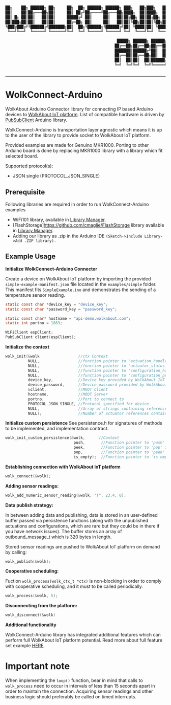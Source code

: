 ```sh

██╗    ██╗ ██████╗ ██╗     ██╗  ██╗ ██████╗ ██████╗ ███╗   ██╗███╗   ██╗███████╗ ██████╗████████╗      
██║    ██║██╔═══██╗██║     ██║ ██╔╝██╔════╝██╔═══██╗████╗  ██║████╗  ██║██╔════╝██╔════╝╚══██╔══╝      
██║ █╗ ██║██║   ██║██║     █████╔╝ ██║     ██║   ██║██╔██╗ ██║██╔██╗ ██║█████╗  ██║        ██║         
██║███╗██║██║   ██║██║     ██╔═██╗ ██║     ██║   ██║██║╚██╗██║██║╚██╗██║██╔══╝  ██║        ██║         
╚███╔███╔╝╚██████╔╝███████╗██║  ██╗╚██████╗╚██████╔╝██║ ╚████║██║ ╚████║███████╗╚██████╗   ██║         
 ╚══╝╚══╝  ╚═════╝ ╚══════╝╚═╝  ╚═╝ ╚═════╝ ╚═════╝ ╚═╝  ╚═══╝╚═╝  ╚═══╝╚══════╝ ╚═════╝   ╚═╝         
                                                                                                       
                                                 █████╗ ██████╗ ██████╗ ██╗   ██╗██╗███╗   ██╗ ██████╗ 
                                                ██╔══██╗██╔══██╗██╔══██╗██║   ██║██║████╗  ██║██╔═══██╗
                                                ███████║██████╔╝██║  ██║██║   ██║██║██╔██╗ ██║██║   ██║
                                                ██╔══██║██╔══██╗██║  ██║██║   ██║██║██║╚██╗██║██║   ██║
                                                ██║  ██║██║  ██║██████╔╝╚██████╔╝██║██║ ╚████║╚██████╔╝
                                                ╚═╝  ╚═╝╚═╝  ╚═╝╚═════╝  ╚═════╝ ╚═╝╚═╝  ╚═══╝ ╚═════╝ 
                                                                                                       
```
----
# WolkConnect-Arduino
WolkAbout Arduino Connector library for connecting IP based Arduino devices to [WolkAbout IoT platform](https://demo.wolkabout.com/#/login).
List of compatible hardware is driven by [PubSubClient](https://pubsubclient.knolleary.net/) Arduino library.

WolkConnect-Arduino is transportation layer agnostic which means it is up to the user of the library to
provide socket to WolkAbout IoT platform.

Provided examples are made for Genuino MKR1000. Porting to other Arduino board is done by replacing MKR1000 library with a library which fit selected board.

Supported protocol(s):
* JSON single (PROTOCOL_JSON_SINGLE)

Prerequisite
------
Following libraries are required in order to run WolkConnect-Arduino examples

  * WiFi101 library, available in [Library Manager](https://www.arduino.cc/en/Guide/Libraries).
  * [FlashStorage]https://github.com/cmaglie/FlashStorage library available in  [Library Manager](https://www.arduino.cc/en/Guide/Libraries).
  * Adding our library as .zip in the Arduino IDE 
    `(Sketch->Include Library->Add .ZIP library).`

Example Usage
-------------

**Initialize WolkConnect-Arduino Connector**

Create a device on WolkAbout IoT platform by importing the provided `simple-example-manifest.json` file located in the `examples/simple` folder. This manifest fits `SimpleExample.ino` and demonstrates the sending of a temperature sensor reading.

```c
static const char *device_key = "device_key";
static const char *password_key = "password_key";

static const char* hostname = "api-demo.wolkabout.com";
static int portno = 1883;

WiFiClient espClient;
PubSubClient client(espClient);
```

**Initialize the context**
```c
wolk_init(&wolk                 //ctx Context
          NULL,                 //function pointer to 'actuation_handler_t' implementation
          NULL,                 //function pointer to 'actuator_status_provider_t' implementation
          NULL,                 //function pointer to 'configuration_handler_t' implementation
          NULL,                 //function pointer to 'configuration_provider_t' implementation
          device_key,           //Device key provided by WolkAbout IoT Platform upon device creation
          device_password,      //Device password provided by WolkAbout IoT Platform device upon device creation
          &client,              //MQQT Client
          hostname,             //MQQT Server
          portno,               //Port to connect to
          PROTOCOL_JSON_SINGLE, //Protocol specified for device
          NULL,                 //Array of strings containing references of actuators that device possess
          NULL);                //Number of actuator references contained in actuator_references
```
**Initialize custom persistence**
See persistence.h for signatures of methods to be implemented, and implementation contract.
```c
wolk_init_custom_persistence(&wolk,      //Context
                              push,       //Function pointer to 'push' implemenation
                              peek,       //Function pointer to 'pop' implementation
                              pop,        //Function pointer to 'peek' implementation
                              is_empty);  //Function pointer to 'is empty' implementation
```

**Establishing connection with WolkAbout IoT platform**

```c
wolk_connect(&wolk);
```

**Adding sensor readings:**
```c
wolk_add_numeric_sensor_reading(&wolk, "T", 23.4, 0);
```
**Data publish strategy:**

In between adding data and publishing, data is stored in an user-defined buffer passed via persistence functions (along with the unpublished
actuations and configurations, which are rare but they could be in there if you have network issues).
The buffer stores an array of outbound_message_t which is 320 bytes in length.

Stored sensor readings are pushed to WolkAbout IoT platform on demand by calling:
```c
wolk_publish(&wolk);
```

**Cooperative scheduling:**

Fuction `wolk_process(wolk_ctx_t *ctx)` is non-blocking in order to comply with cooperative scheduling,
and it must to be called periodically.
```c
wolk_process(&wolk, 5);
```
**Disconnecting from the platform:**
```c
wolk_disconnect(&wolk)
```

**Additional functionality**

WolkConnect-Arduino library has integrated additional features which can perform full WolkAbout IoT platform potential. Read more about full feature set example [HERE](https://github.com/Wolkabout/WolkConnect-Arduino/tree/master/examples/full_feature_set).

# Important note

When implementing the `loop()` function, bear in mind that calls to `wolk_process` need to occur in intervals of less than 15 seconds apart in order to maintain the connection.
Acquiring sensor readings and other business logic should preferably be called on timed interrupts.
